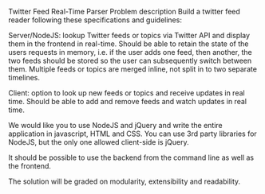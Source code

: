 Twitter Feed Real-Time Parser
Problem description
Build a twitter feed reader following these specifications and guidelines:

Server/NodeJS: lookup Twitter feeds or topics via  Twitter API and display them in the frontend in real-time. Should be able to retain the state of the users requests in memory, i.e. if the user adds one feed, then another, the two feeds should be stored so the user can subsequently switch between them. Multiple feeds or topics are merged inline, not split in to two separate timelines.

Client: option to look up new feeds or topics and receive updates in real time. Should be able to add and remove feeds and watch updates in real time.

We would like you to use NodeJS and jQuery and write the entire application in javascript, HTML and CSS. You can use 3rd party libraries for NodeJS, but the only one allowed client-side is jQuery.

It should be possible to use the backend from the command line as well as the frontend. 

The solution will be graded on modularity, extensibility and readability. 
